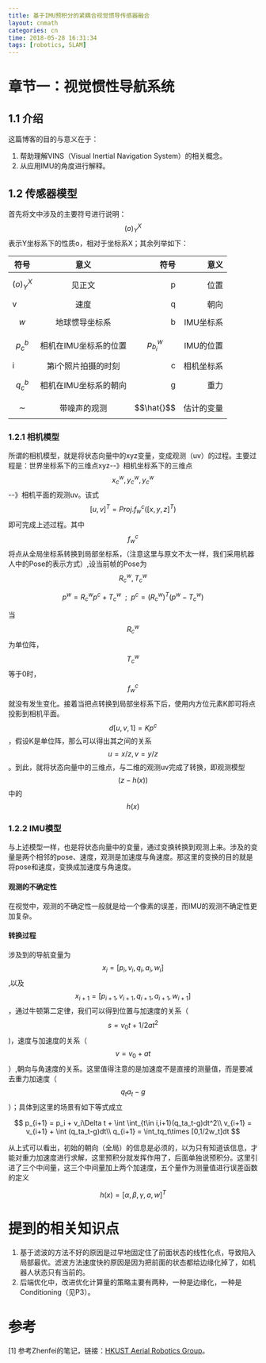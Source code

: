 ```yaml
---
title: 基于IMU预积分的紧耦合视觉惯导传感器融合
layout: cnmath
categories: cn
time: 2018-05-28 16:31:34
tags: [robotics, SLAM]
---
```



# 章节一：视觉惯性导航系统
## 1.1 介绍
这篇博客的目的与意义在于：
1. 帮助理解VINS（Visual Inertial Navigation System）的相关概念。
2. 从应用IMU的角度进行解释。

## 1.2 传感器模型
首先将文中涉及的主要符号进行说明：$$(o)^X_Y$$表示Y坐标系下的性质o，相对于坐标系X；其余列举如下：

| 符号        | 意义  | 符号        | 意义  |
| ------------- |:-------------:| -----:|-----:|
| $$(o)^X_Y$$ | 见正文| p           | 位置 | 
| v           | 速度       |q | 朝向|
| $$w$$ | 地球惯导坐标系|b|IMU坐标系|
|$$p^b_c$$|相机在IMU坐标系的位置 |$$p^w_{b_i}$$|IMU的位置|
| i     | 第i个照片拍摄的时刻| c     | 相机坐标系|
|$$q^b_c$$|相机在IMU坐标系的朝向|g|重力|
|$$\sim$$|带噪声的观测|$$\hat{}$$|估计的变量|

### 1.2.1 相机模型
所谓的相机模型，就是将状态向量中的xyz变量，变成观测（uv）的过程。主要过程是：世界坐标系下的三维点xyz--》相机坐标系下的三维点$$x^w_c,y^w_c,y^w_c$$--》相机平面的观测uv。该式$$[u,v]^T = Proj. f^c_w([x,y,z]^T)$$即可完成上述过程。其中$$f^c_w$$将点从全局坐标系转换到局部坐标系，（注意这里与原文不太一样，我们采用机器人中的Pose的表示方式）,设当前帧的Pose为$$R^w_c,T^w_c$$

$$
p^w = R^w_cp^c + T^w_c\ \ ;\ \ p^c = (R^w_c)^T(p^w - T^w_c)  
$$

当$$R^w_c$$为单位阵，$$T^w_c$$等于0时，$$f^c_w$$就没有发生变化。接着当把点转换到局部坐标系下后，使用内方位元素K即可将点投影到相机平面。$$d[u,v,1]=Kp^c$$，假设K是单位阵，那么可以得出其之间的关系$$u=x/z,v=y/z$$。到此，就将状态向量中的三维点，与二维的观测uv完成了转换，即观测模型$$(z-h(x))$$中的$$h(x)$$

### 1.2.2 IMU模型
与上述模型一样，也是将状态向量中的变量，通过变换转换到观测上来。涉及的变量是两个相邻的pose、速度，观测是加速度与角速度。那这里的变换的目的就是将pose和速度，变换成加速度与角速度。

#### 观测的不确定性
在视觉中，观测的不确定性一般就是给一个像素的误差，而IMU的观测不确定性更加复杂。
#### 转换过程
涉及到的导航变量为$$x_i = [p_i,v_i,q_i,a_i,w_i]$$,以及$$x_{i+1} = [p_{i+1},v_{i+1},q_{i+1},a_{i+1},w_{i+1}]$$，通过牛顿第二定律，我们可以得到位置与加速度的关系（$$s=v_0t+1/2at^2$$)，速度与加速度的关系（$$v=v_0+at$$）,朝向与角速度的关系。这里值得注意的是加速度不是直接的测量值，而是要减去重力加速度（$$q_ta_t-g$$）；具体到这里的场景有如下等式成立

$$
p_{i+1} = p_i + v_i\Delta t + \int \int_{t\in i,i+1}(q_ta_t-g)dt^2\\
v_{i+1} = v_{i+1} + \int (q_ta_t-g)dt\\
q_{i+1} = \int_tq_t\times [0,1/2w_t]dt
$$

从上式可以看出，初始的朝向（全局）的信息是必须的，以为只有知道该信息，才能对重力加速度进行求解，这里预积分就发挥作用了，后面单独说预积分。这里引进了三个中间量，这三个中间量加上两个加速度，五个量作为测量值进行误差函数的定义

$$h(x)=[\alpha,\beta,\gamma,a,w]^T$$

$$$$
# 提到的相关知识点
1. 基于滤波的方法不好的原因是过早地固定住了前面状态的线性化点，导致陷入局部最优。滤波方法速度快的原因是因为把前面的状态都给边缘化掉了，如机器人状态只有当前的。
2. 后端优化中，改进优化计算量的策略主要有两种，一种是边缘化，一种是Conditioning（见P3）。

# 参考
[1] 参考Zhenfei的笔记，链接：[HKUST Aerial Robotics Group](http://uav.ust.hk/)。

